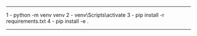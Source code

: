 - - - - - - - - - - - - - - - - - - - - - - -
1 - python -m venv venv
2 - venv\Scripts\activate
3 - pip install -r requirements.txt
4 - pip install -e .
- - - - - - - - - - - - - - - - - - - - - - -

